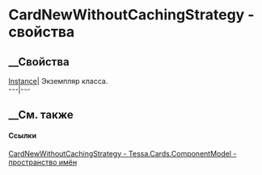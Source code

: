 # CardNewWithoutCachingStrategy - свойства
##  __Свойства
[Instance](P_Tessa_Cards_ComponentModel_CardNewWithoutCachingStrategy_Instance.htm)|
Экземпляр класса.  
---|---  
##  __См. также
#### Ссылки
[CardNewWithoutCachingStrategy -
](T_Tessa_Cards_ComponentModel_CardNewWithoutCachingStrategy.htm)
[Tessa.Cards.ComponentModel - пространство
имён](N_Tessa_Cards_ComponentModel.htm)
